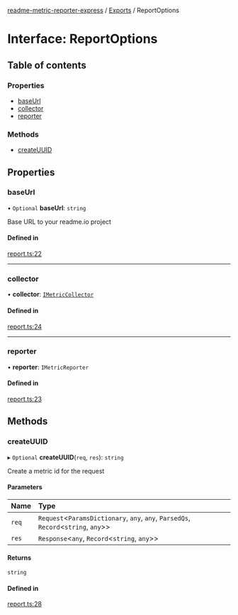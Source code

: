 [readme-metric-reporter-express](../README.md) / [Exports](../modules.md) / ReportOptions

# Interface: ReportOptions

## Table of contents

### Properties

- [baseUrl](ReportOptions.md#baseurl)
- [collector](ReportOptions.md#collector)
- [reporter](ReportOptions.md#reporter)

### Methods

- [createUUID](ReportOptions.md#createuuid)

## Properties

### baseUrl

• `Optional` **baseUrl**: `string`

Base URL to your readme.io project

#### Defined in

[report.ts:22](https://github.com/igrek8/readme-metric-reporter-express/blob/95db301/src/report.ts#L22)

___

### collector

• **collector**: [`IMetricCollector`](IMetricCollector.md)

#### Defined in

[report.ts:24](https://github.com/igrek8/readme-metric-reporter-express/blob/95db301/src/report.ts#L24)

___

### reporter

• **reporter**: `IMetricReporter`

#### Defined in

[report.ts:23](https://github.com/igrek8/readme-metric-reporter-express/blob/95db301/src/report.ts#L23)

## Methods

### createUUID

▸ `Optional` **createUUID**(`req`, `res`): `string`

Create a metric id for the request

#### Parameters

| Name | Type |
| :------ | :------ |
| `req` | `Request`<`ParamsDictionary`, `any`, `any`, `ParsedQs`, `Record`<`string`, `any`\>\> |
| `res` | `Response`<`any`, `Record`<`string`, `any`\>\> |

#### Returns

`string`

#### Defined in

[report.ts:28](https://github.com/igrek8/readme-metric-reporter-express/blob/95db301/src/report.ts#L28)
